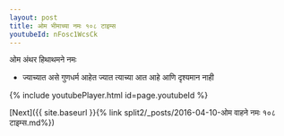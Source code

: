 ```yaml
---
layout: post
title: ओम भीमाच्या नमः १०८ टाइम्स
youtubeId: nFosc1WcsCk
---
```

 
 
 ओम अंथर हिथाथमने नमः  
 
 -  ज्याच्यात असे गुणधर्म आहेत ज्यात त्याच्या आत आहे आणि दृश्यमान नाही 
 
  
 
  
 
 
 
 
 
 


{% include youtubePlayer.html id=page.youtubeId %}
 
[Next]({{ site.baseurl }}{% link  split2/_posts/2016-04-10-ओम वाहने नमः १०८ टाइम्स.md%})
 
